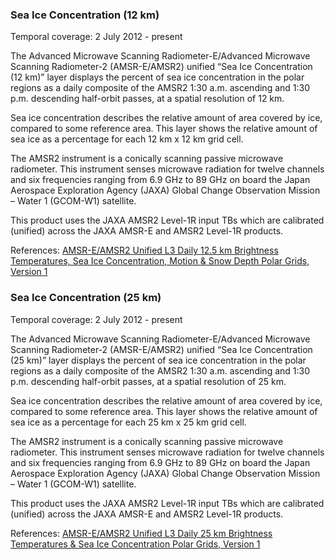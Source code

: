 ### Sea Ice Concentration (12 km)
Temporal coverage: 2 July 2012 - present

The Advanced Microwave Scanning Radiometer-E/Advanced Microwave Scanning Radiometer-2 (AMSR-E/AMSR2) unified “Sea Ice Concentration (12 km)” layer displays the percent of sea ice concentration in the polar regions as a daily composite of the AMSR2 1:30 a.m. ascending and 1:30 p.m. descending half-orbit passes, at a spatial resolution of 12 km.

Sea ice concentration describes the relative amount of area covered by ice, compared to some reference area. This layer shows the relative amount of sea ice as a percentage for each 12 km x 12 km grid cell.

The AMSR2 instrument is a conically scanning passive microwave radiometer. This instrument senses microwave radiation for twelve channels and six frequencies ranging from 6.9 GHz to 89 GHz on board the Japan Aerospace Exploration Agency (JAXA) Global Change Observation Mission – Water 1 (GCOM-W1) satellite.

This product uses the JAXA AMSR2 Level-1R input TBs which are calibrated (unified) across the JAXA AMSR-E and AMSR2 Level-1R products.

References: [AMSR-E/AMSR2 Unified L3 Daily 12.5 km Brightness Temperatures, Sea Ice Concentration, Motion & Snow Depth Polar Grids, Version 1](https://nsidc.org/data/AU_SI12/)

### Sea Ice Concentration (25 km)
Temporal coverage: 2 July 2012 - present

The Advanced Microwave Scanning Radiometer-E/Advanced Microwave Scanning Radiometer-2 (AMSR-E/AMSR2) unified “Sea Ice Concentration (25 km)” layer displays the percent of sea ice concentration in the polar regions as a daily composite of the AMSR2 1:30 a.m. ascending and 1:30 p.m. descending half-orbit passes, at a spatial resolution of 25 km.

Sea ice concentration describes the relative amount of area covered by ice, compared to some reference area. This layer shows the relative amount of sea ice as a percentage for each 25 km x 25 km grid cell.

The AMSR2 instrument is a conically scanning passive microwave radiometer. This instrument senses microwave radiation for twelve channels and six frequencies ranging from 6.9 GHz to 89 GHz on board the Japan Aerospace Exploration Agency (JAXA) Global Change Observation Mission – Water 1 (GCOM-W1) satellite.

This product uses the JAXA AMSR2 Level-1R input TBs which are calibrated (unified) across the JAXA AMSR-E and AMSR2 Level-1R products.

References: [AMSR-E/AMSR2 Unified L3 Daily 25 km Brightness Temperatures & Sea Ice Concentration Polar Grids, Version 1](https://nsidc.org/data/au_si25/)

